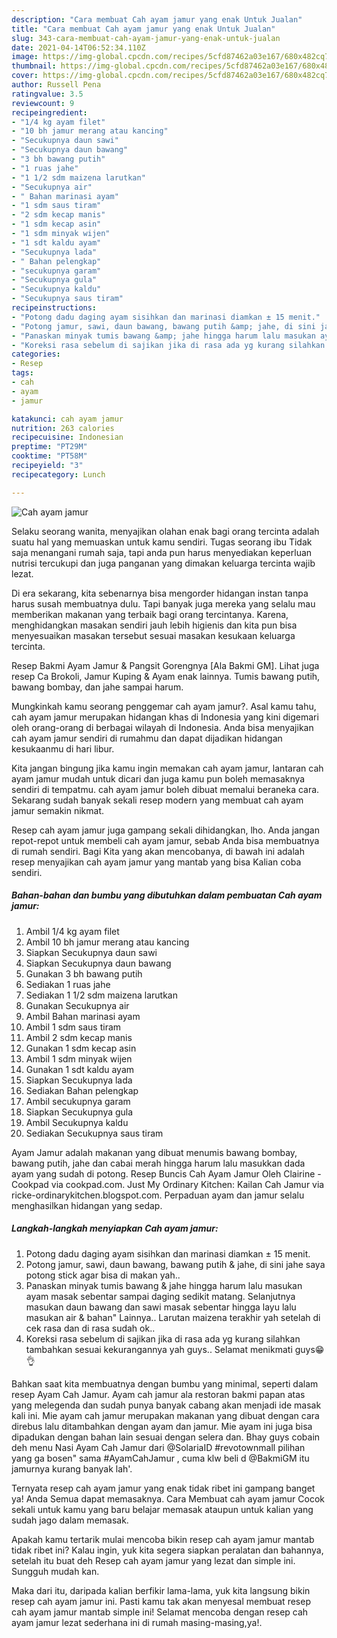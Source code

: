 ```yaml
---
description: "Cara membuat Cah ayam jamur yang enak Untuk Jualan"
title: "Cara membuat Cah ayam jamur yang enak Untuk Jualan"
slug: 343-cara-membuat-cah-ayam-jamur-yang-enak-untuk-jualan
date: 2021-04-14T06:52:34.110Z
image: https://img-global.cpcdn.com/recipes/5cfd87462a03e167/680x482cq70/cah-ayam-jamur-foto-resep-utama.jpg
thumbnail: https://img-global.cpcdn.com/recipes/5cfd87462a03e167/680x482cq70/cah-ayam-jamur-foto-resep-utama.jpg
cover: https://img-global.cpcdn.com/recipes/5cfd87462a03e167/680x482cq70/cah-ayam-jamur-foto-resep-utama.jpg
author: Russell Pena
ratingvalue: 3.5
reviewcount: 9
recipeingredient:
- "1/4 kg ayam filet"
- "10 bh jamur merang atau kancing"
- "Secukupnya daun sawi"
- "Secukupnya daun bawang"
- "3 bh bawang putih"
- "1 ruas jahe"
- "1 1/2 sdm maizena larutkan"
- "Secukupnya air"
- " Bahan marinasi ayam"
- "1 sdm saus tiram"
- "2 sdm kecap manis"
- "1 sdm kecap asin"
- "1 sdm minyak wijen"
- "1 sdt kaldu ayam"
- "Secukupnya lada"
- " Bahan pelengkap"
- "secukupnya garam"
- "Secukupnya gula"
- "Secukupnya kaldu"
- "Secukupnya saus tiram"
recipeinstructions:
- "Potong dadu daging ayam sisihkan dan marinasi diamkan ± 15 menit."
- "Potong jamur, sawi, daun bawang, bawang putih &amp; jahe, di sini jahe saya potong stick agar bisa di makan yah.."
- "Panaskan minyak tumis bawang &amp; jahe hingga harum lalu masukan ayam masak sebentar sampai daging sedikit matang. Selanjutnya masukan daun bawang dan sawi masak sebentar hingga layu lalu masukan air &amp; bahan&#34; Lainnya.. Larutan maizena terakhir yah setelah di cek rasa dan di rasa sudah ok.."
- "Koreksi rasa sebelum di sajikan jika di rasa ada yg kurang silahkan tambahkan sesuai kekurangannya yah guys.. Selamat menikmati guys😁👌"
categories:
- Resep
tags:
- cah
- ayam
- jamur

katakunci: cah ayam jamur 
nutrition: 263 calories
recipecuisine: Indonesian
preptime: "PT29M"
cooktime: "PT58M"
recipeyield: "3"
recipecategory: Lunch

---
```



![Cah ayam jamur](https://img-global.cpcdn.com/recipes/5cfd87462a03e167/680x482cq70/cah-ayam-jamur-foto-resep-utama.jpg)

Selaku seorang wanita, menyajikan olahan enak bagi orang tercinta adalah suatu hal yang memuaskan untuk kamu sendiri. Tugas seorang ibu Tidak saja menangani rumah saja, tapi anda pun harus menyediakan keperluan nutrisi tercukupi dan juga panganan yang dimakan keluarga tercinta wajib lezat.

Di era  sekarang, kita sebenarnya bisa mengorder hidangan instan tanpa harus susah membuatnya dulu. Tapi banyak juga mereka yang selalu mau memberikan makanan yang terbaik bagi orang tercintanya. Karena, menghidangkan masakan sendiri jauh lebih higienis dan kita pun bisa menyesuaikan masakan tersebut sesuai masakan kesukaan keluarga tercinta. 

Resep Bakmi Ayam Jamur &amp; Pangsit Gorengnya [Ala Bakmi GM]. Lihat juga resep Ca Brokoli, Jamur Kuping &amp; Ayam enak lainnya. Tumis bawang putih, bawang bombay, dan jahe sampai harum.

Mungkinkah kamu seorang penggemar cah ayam jamur?. Asal kamu tahu, cah ayam jamur merupakan hidangan khas di Indonesia yang kini digemari oleh orang-orang di berbagai wilayah di Indonesia. Anda bisa menyajikan cah ayam jamur sendiri di rumahmu dan dapat dijadikan hidangan kesukaanmu di hari libur.

Kita jangan bingung jika kamu ingin memakan cah ayam jamur, lantaran cah ayam jamur mudah untuk dicari dan juga kamu pun boleh memasaknya sendiri di tempatmu. cah ayam jamur boleh dibuat memalui beraneka cara. Sekarang sudah banyak sekali resep modern yang membuat cah ayam jamur semakin nikmat.

Resep cah ayam jamur juga gampang sekali dihidangkan, lho. Anda jangan repot-repot untuk membeli cah ayam jamur, sebab Anda bisa membuatnya di rumah sendiri. Bagi Kita yang akan mencobanya, di bawah ini adalah resep menyajikan cah ayam jamur yang mantab yang bisa Kalian coba sendiri.

<!--inarticleads1-->

##### Bahan-bahan dan bumbu yang dibutuhkan dalam pembuatan Cah ayam jamur:

1. Ambil 1/4 kg ayam filet
1. Ambil 10 bh jamur merang atau kancing
1. Siapkan Secukupnya daun sawi
1. Siapkan Secukupnya daun bawang
1. Gunakan 3 bh bawang putih
1. Sediakan 1 ruas jahe
1. Sediakan 1 1/2 sdm maizena larutkan
1. Gunakan Secukupnya air
1. Ambil  Bahan marinasi ayam
1. Ambil 1 sdm saus tiram
1. Ambil 2 sdm kecap manis
1. Gunakan 1 sdm kecap asin
1. Ambil 1 sdm minyak wijen
1. Gunakan 1 sdt kaldu ayam
1. Siapkan Secukupnya lada
1. Sediakan  Bahan pelengkap
1. Ambil secukupnya garam
1. Siapkan Secukupnya gula
1. Ambil Secukupnya kaldu
1. Sediakan Secukupnya saus tiram


Ayam Jamur adalah makanan yang dibuat menumis bawang bombay, bawang putih, jahe dan cabai merah hingga harum lalu masukkan dada ayam yang sudah di potong. Resep Buncis Cah Ayam Jamur Oleh Clairine - Cookpad via cookpad.com. Just My Ordinary Kitchen: Kailan Cah Jamur via ricke-ordinarykitchen.blogspot.com. Perpaduan ayam dan jamur selalu menghasilkan hidangan yang sedap. 

<!--inarticleads2-->

##### Langkah-langkah menyiapkan Cah ayam jamur:

1. Potong dadu daging ayam sisihkan dan marinasi diamkan ± 15 menit.
1. Potong jamur, sawi, daun bawang, bawang putih &amp; jahe, di sini jahe saya potong stick agar bisa di makan yah..
1. Panaskan minyak tumis bawang &amp; jahe hingga harum lalu masukan ayam masak sebentar sampai daging sedikit matang. Selanjutnya masukan daun bawang dan sawi masak sebentar hingga layu lalu masukan air &amp; bahan&#34; Lainnya.. Larutan maizena terakhir yah setelah di cek rasa dan di rasa sudah ok..
1. Koreksi rasa sebelum di sajikan jika di rasa ada yg kurang silahkan tambahkan sesuai kekurangannya yah guys.. Selamat menikmati guys😁👌


Bahkan saat kita membuatnya dengan bumbu yang minimal, seperti dalam resep Ayam Cah Jamur. Ayam cah jamur ala restoran bakmi papan atas yang melegenda dan sudah punya banyak cabang akan menjadi ide masak kali ini. Mie ayam cah jamur merupakan makanan yang dibuat dengan cara direbus lalu ditambahkan dengan ayam dan jamur. Mie ayam ini juga bisa dipadukan dengan bahan lain sesuai dengan selera dan. Bhay guys cobain deh menu Nasi Ayam Cah Jamur dari @SolariaID #revotownmall pilihan yang ga bosen&#34; sama #AyamCahJamur , cuma klw beli d @BakmiGM itu jamurnya kurang banyak lah&#39;. 

Ternyata resep cah ayam jamur yang enak tidak ribet ini gampang banget ya! Anda Semua dapat memasaknya. Cara Membuat cah ayam jamur Cocok sekali untuk kamu yang baru belajar memasak ataupun untuk kalian yang sudah jago dalam memasak.

Apakah kamu tertarik mulai mencoba bikin resep cah ayam jamur mantab tidak ribet ini? Kalau ingin, yuk kita segera siapkan peralatan dan bahannya, setelah itu buat deh Resep cah ayam jamur yang lezat dan simple ini. Sungguh mudah kan. 

Maka dari itu, daripada kalian berfikir lama-lama, yuk kita langsung bikin resep cah ayam jamur ini. Pasti kamu tak akan menyesal membuat resep cah ayam jamur mantab simple ini! Selamat mencoba dengan resep cah ayam jamur lezat sederhana ini di rumah masing-masing,ya!.

